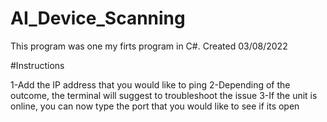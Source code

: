 # AI_Device_Scanning

This program was one my firts program in C#. Created 03/08/2022 

#Instructions

1-Add the IP address that you would like to ping
2-Depending of the outcome, the terminal will suggest to troubleshoot the issue
3-If the unit is online, you can now type the port that you would like to see if its open


